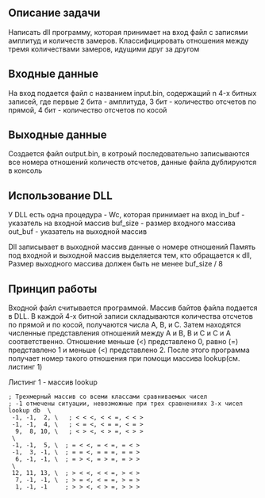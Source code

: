 ## Описание задачи

Написать dll программу, которая принимает на вход файл с записями амплитуд и количеств замеров. Классифицировать отношения между тремя количествами замеров, идущими друг за другом

## Входные данные

На вход подается файл с названием input.bin, содержащий n 4-х битных записей, где первые 2 бита - амплитуда, 3 бит - количество отсчетов по прямой, 4 бит - количество отсчетов по косой

## Выходные данные

Создается файл output.bin, в котроый последовательно записываются все номера отношений количеств отсчетов, данные файла дублируются в консоль

## Использование DLL

У DLL есть одна процедура - Wc, которая принимает на вход
in_buf - указатель на входной массив
buf_size - размер входного массива
out_buf - указатель на выходной массив

Dll записывает в выходной массив данные о номере отношений
Память под входной и выходной массив выделяется тем, кто обращается к dll,
Размер выходного массива должен быть не менее buf_size / 8

## Принцип работы

Входной файл считывается программой. Массив байтов файла подается в DLL. В каждой 4-х битной записи складываются количества отсчетов по прямой и по косой, получаются числа A, B, и C. Затем находятся численные представления отношений между A и B, B и C и C и A соответственно. Отношение меньше (<) представлено 0, равно (=) представлено 1 и меньше (<) представлено 2. После этого программа получает номер такого отношения при помощи массива lookup(см. листинг 1)

Листинг 1 - массив lookup

```
; Трехмерный массив со всеми классами сравниваемых чисел
; -1 отмечены ситуации, невозможные при трех сравненияих 3-х чисел
lookup db  \
 -1, -1,  2, \   ; < < <, < < =, < < >
 -1, -1,  4, \   ; < = <, < = =, < = >
  9,  8, 10, \   ; < > <, < > =, < > >
 \
 -1, -1,  5, \  ; = < <, = < =, = < >
 -1,  3, -1, \  ; = = <, = = =, = = >
  6, -1, -1, \  ; = > <, = > =, = > >
 \
 12, 11, 13, \  ; > < <, < < =, > < >
  7, -1, -1, \  ; > = <, < = =, > = >
  1, -1, -1     ; > > <, < > =, > > >
```
